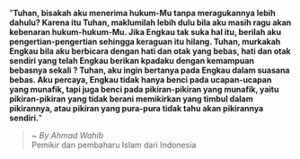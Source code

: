 "**Tuhan, bisakah aku menerima hukum-Mu tanpa meragukannya lebih dahulu? Karena itu Tuhan, maklumilah lebih dulu bila aku masih ragu akan kebenaran hukum-hukum-Mu. Jika Engkau tak suka hal itu, berilah aku pengertian-pengertian sehingga keraguan itu hilang. Tuhan, murkakah Engkau bila aku berbicara dengan hati dan otak yang bebas, hati dan otak sendiri yang telah Engkau berikan kpadaku dengan kemampuan bebasnya sekali ? Tuhan, aku ingin bertanya pada Engkau dalam suasana bebas. Aku percaya, Engkau tidak hanya benci pada ucapan-ucapan yang munafik, tapi juga benci pada pikiran-pikiran yang munafik, yaitu pikiran-pikiran yang tidak berani memikirkan yang timbul dalam pikirannya, atau pikiran yang pura-pura tidak tahu akan pikirannya sendiri.**"

> ~ _By Ahmad Wahib_  
Pemikir dan pembaharu Islam dari Indonesia
